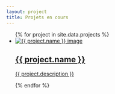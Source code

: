 ```yaml
---
layout: project
title: Projets en cours
---
```


<ul>
  {% for project in site.data.projects %}
    <li>
      <a href="{{ project.link }}">
        <img src="{{ project.image }}" alt="{{ project.name }} image">
        <h2>{{ project.name }}</h2>
        <p>{{ project.description }}</p>
      </a>
    </li>
  {% endfor %}
</ul>
